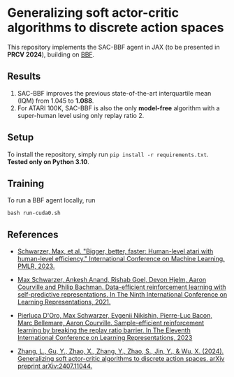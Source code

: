 # Generalizing soft actor-critic algorithms to discrete action spaces 

This repository implements the SAC-BBF agent in JAX (to be presented in **PRCV 2024**), building
on [BBF](https://github.com/google-research/google-research/tree/master/bigger_better_faster).

## Results
1. SAC-BBF improves the previous state-of-the-art interquartile mean (IQM) from 1.045 to **1.088**.
1. For ATARI 100K, SAC-BBF is also the only **model-free** algorithm with a super-human level using only replay ratio 2.

## Setup
To install the repository, simply run `pip install -r requirements.txt`. **Tested only on Python 3.10**.


## Training
To run a BBF agent locally, run

```
bash run-cuda0.sh
```

## References
* [Schwarzer, Max, et al. "Bigger, better, faster: Human-level atari with human-level efficiency." International Conference on Machine Learning. PMLR, 2023.][bbf]
* [Max Schwarzer, Ankesh Anand, Rishab Goel, Devon Hjelm, Aaron Courville and Philip Bachman. Data-efficient reinforcement learning with self-predictive representations. In The Ninth International Conference on Learning Representations, 2021.][spr]

* [Pierluca D'Oro, Max Schwarzer, Evgenii Nikishin, Pierre-Luc Bacon, Marc Bellemare, Aaron Courville.  Sample-efficient reinforcement learning by breaking the replay ratio barrier. In The Eleventh International Conference on Learning Representations, 2023][sr-spr]

* [Zhang, L., Gu, Y., Zhao, X., Zhang, Y., Zhao, S., Jin, Y., & Wu, X. (2024). Generalizing soft actor-critic algorithms to discrete action spaces. arXiv preprint arXiv:2407.11044.][sac-bbf]

[bbf]: https://proceedings.mlr.press/v202/schwarzer23a.html
[spr]: https://openreview.net/forum?id=uCQfPZwRaUu
[sr-spr]: https://openreview.net/forum?id=OpC-9aBBVJe
[sac-bbf]: https://arxiv.org/abs/2407.11044
